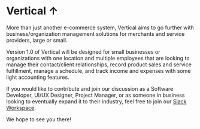 # Vertical ↑

More than just another e-commerce system, Vertical aims to go further with business/organization management solutions for merchants and service providers, large or small.   

Version 1.0 of Vertical will be designed for small businesses or organizations with one location and multiple employees that are looking to manage their contact/client relationships, record product sales and service fulfillment, manage a schedule, and track income and expenses with some light accounting features.

If you would like to contribute and join our discussion as a Software Developer, UI/UX Designer, Project Manager, or as someone in business looking to eventually expand it to their industry, feel free to join our [Slack Workspace](https://join.slack.com/t/verticalcrew/shared_invite/enQtOTM0Nzc4NzQwNzY4LTJlNzUyOThiMTZlNzIyYTBhOWI0Zjc2NzliZGY0N2FmMDRhYmYxZTQwN2ZhYjYwYjQ1MmI1MjMwNDA0Nzc1ODA).

We hope to see you there!
